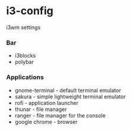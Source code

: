 # i3-config
i3wm settings

### Bar
- i3blocks
- polybar

### Applications
- gnome-terminal - default terminal emulator
- sakura - simple lightweight terminal emulator
- rofi - application launcher
- thunar - file manager
- ranger - file manager for the console
- google chrome - browser
